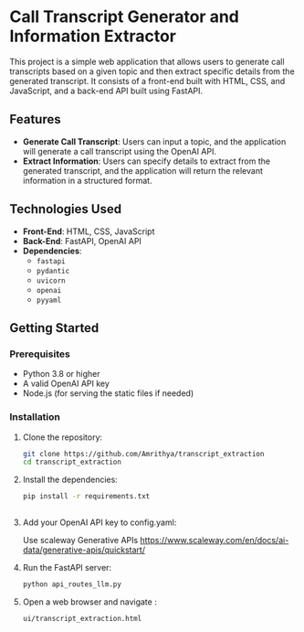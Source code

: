 # Call Transcript Generator and Information Extractor

This project is a simple web application that allows users to generate call transcripts based on a given topic and then extract specific details from the generated transcript. It consists of a front-end built with HTML, CSS, and JavaScript, and a back-end API built using FastAPI.

## Features

- **Generate Call Transcript**: Users can input a topic, and the application will generate a call transcript using the OpenAI API.
- **Extract Information**: Users can specify details to extract from the generated transcript, and the application will return the relevant information in a structured format.

## Technologies Used

- **Front-End**: HTML, CSS, JavaScript
- **Back-End**: FastAPI, OpenAI API
- **Dependencies**:
  - `fastapi`
  - `pydantic`
  - `uvicorn`
  - `openai`
  - `pyyaml`

## Getting Started

### Prerequisites

- Python 3.8 or higher
- A valid OpenAI API key
- Node.js (for serving the static files if needed)

### Installation

1. Clone the repository:

   ```bash
   git clone https://github.com/Amrithya/transcript_extraction
   cd transcript_extraction
   
2. Install the dependencies:

   ```bash
   pip install -r requirements.txt
     
3. Add your OpenAI API key to config.yaml:

   Use scaleway Generative APIs 
   https://www.scaleway.com/en/docs/ai-data/generative-apis/quickstart/

4. Run the FastAPI server:
   
   ```bash
   python api_routes_llm.py
   
5. Open a web browser and navigate :

   ```bash
   ui/transcript_extraction.html





